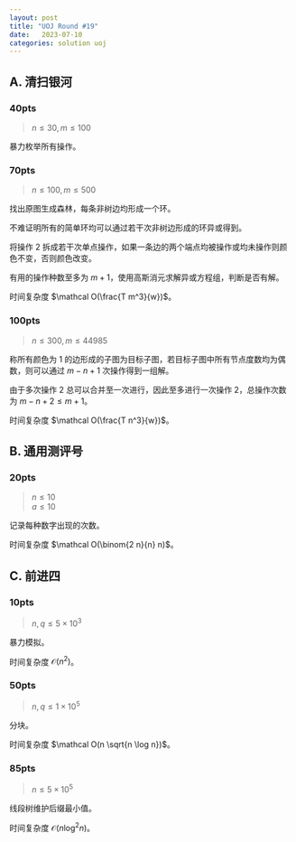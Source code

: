 ```yaml
---
layout: post
title: "UOJ Round #19"
date:   2023-07-10
categories: solution uoj
---
```


## A. 清扫银河

### 40pts

>   $n \le 30, m \le 100$

暴力枚举所有操作。

### 70pts

>   $n \le 100, m \le 500$

找出原图生成森林，每条非树边均形成一个环。

不难证明所有的简单环均可以通过若干次非树边形成的环异或得到。

将操作 2 拆成若干次单点操作，如果一条边的两个端点均被操作或均未操作则颜色不变，否则颜色改变。

有用的操作种数至多为 $m + 1$，使用高斯消元求解异或方程组，判断是否有解。

时间复杂度 $\mathcal O(\frac{T m^3}{w})$。

### 100pts

>   $n \le 300, m \le 44985$

称所有颜色为 1 的边形成的子图为目标子图，若目标子图中所有节点度数均为偶数，则可以通过 $m - n + 1$ 次操作得到一组解。

由于多次操作 2 总可以合并至一次进行，因此至多进行一次操作 2，总操作次数为 $m - n + 2 \le m + 1$。

时间复杂度 $\mathcal O(\frac{T n^3}{w})$。

## B. 通用测评号

### 20pts

>   $n \le 10$  
>   $a \le 10$

记录每种数字出现的次数。

时间复杂度 $\mathcal O(\binom{2 n}{n} n)$。

## C. 前进四

### 10pts

>   $n, q \le 5 \times 10^3$

暴力模拟。

时间复杂度 $\mathcal O(n^2)$。

### 50pts

>   $n, q \le 1 \times 10^5$

分块。

时间复杂度 $\mathcal O(n \sqrt{n \log n})$。

### 85pts

>   $n \le 5 \times 10^5$

线段树维护后缀最小值。

时间复杂度 $\mathcal O(n \log^2 n)$。